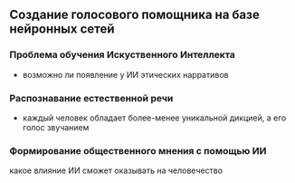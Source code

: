 ## Создание голосового помощника на базе нейронных сетей

### Проблема обучения Искуственного Интеллекта 

- возможно ли появление у ИИ этических нарративов

### Распознавание естественной речи

- каждый человек обладает более-менее уникальной дикцией, а его голос звучанием

### Формирование общественного мнения с помощью ИИ

какое влияние ИИ сможет оказывать на человечество
